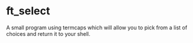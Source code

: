 # ft_select
A small program using termcaps which will allow you to pick from a list of choices and return it to your shell.
